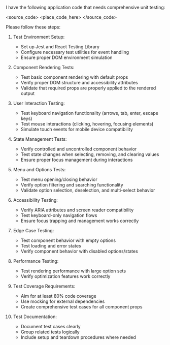 I have the following application code that needs comprehensive unit testing:

<source_code>
<place_code_here>
</source_code>

Please follow these steps:

1. Test Environment Setup:
   - Set up Jest and React Testing Library
   - Configure necessary test utilities for event handling
   - Ensure proper DOM environment simulation

2. Component Rendering Tests:
   - Test basic component rendering with default props
   - Verify proper DOM structure and accessibility attributes
   - Validate that required props are properly applied to the rendered output

3. User Interaction Testing:
   - Test keyboard navigation functionality (arrows, tab, enter, escape keys)
   - Test mouse interactions (clicking, hovering, focusing elements)
   - Simulate touch events for mobile device compatibility

4. State Management Tests:
   - Verify controlled and uncontrolled component behavior
   - Test state changes when selecting, removing, and clearing values
   - Ensure proper focus management during interactions

5. Menu and Options Tests:
   - Test menu opening/closing behavior
   - Verify option filtering and searching functionality
   - Validate option selection, deselection, and multi-select behavior

6. Accessibility Testing:
   - Verify ARIA attributes and screen reader compatibility
   - Test keyboard-only navigation flows
   - Ensure focus trapping and management works correctly

7. Edge Case Testing:
   - Test component behavior with empty options
   - Test loading and error states
   - Verify component behavior with disabled options/states

8. Performance Testing:
   - Test rendering performance with large option sets
   - Verify optimization features work correctly

9. Test Coverage Requirements:
   - Aim for at least 80% code coverage
   - Use mocking for external dependencies
   - Create comprehensive test cases for all component props

10. Test Documentation:
    - Document test cases clearly
    - Group related tests logically
    - Include setup and teardown procedures where needed